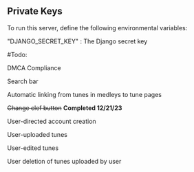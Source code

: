 ## Private Keys

To run this server, define the following environmental variables:

"DJANGO_SECRET_KEY" : The Django secret key



#Todo:


DMCA Compliance

Search bar

Automatic linking from tunes in medleys to tune pages

~~Change clef button~~ **Completed 12/21/23**

User-directed account creation

User-uploaded tunes

User-edited tunes

User deletion of tunes uploaded by user
